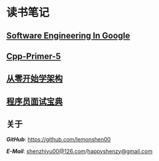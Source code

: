 # 读书笔记

## [Software Engineering In Google](https://github.com/lemonshen00/reading-record/blob/main/swe-book/)

## [Cpp-Primer-5](https://github.com/lemonshen00/reading-record/blob/main/cpp-primer-5/)

## [从零开始学架构](https://github.com/lemonshen00/reading-record/tree/main/%E4%BB%8E%E9%9B%B6%E5%BC%80%E5%A7%8B%E5%AD%A6%E6%9E%B6%E6%9E%84)

## [程序员面试宝典](https://github.com/lemonshen00/reading-record/tree/main/%E7%A8%8B%E5%BA%8F%E5%91%98%E9%9D%A2%E8%AF%95%E5%AE%9D%E5%85%B8)

## 关于

***GitHub***: https://github.com/lemonshen00

***E-Mail***: shenzhiyu00@126.com/happyshenzy@gmail.com
